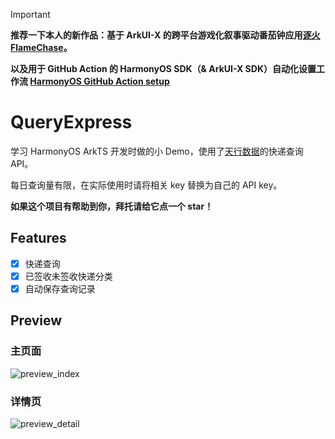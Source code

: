 > [!IMPORTANT]
> **推荐一下本人的新作品：基于 ArkUI-X 的跨平台游戏化叙事驱动番茄钟应用[逐火 FlameChase](https://github.com/jiwangyihao/FlameChase)。**
> 
> **以及用于 GitHub Action 的 HarmonyOS SDK（& ArkUI-X SDK）自动化设置工作流 [HarmonyOS GitHub Action setup](https://github.com/jiwangyihao/setup-harmonyos-sdk)**


# QueryExpress
学习 HarmonyOS ArkTS 开发时做的小 Demo，使用了[天行数据](https://www.tianapi.com/apiview/152)的快递查询 API。

每日查询量有限，在实际使用时请将相关 key 替换为自己的 API key。

**如果这个项目有帮助到你，拜托请给它点一个 star！**

## Features

- [x] 快递查询
- [x] 已签收未签收快递分类
- [x] 自动保存查询记录

## Preview

### 主页面
![preview_index](preview_index.png)

### 详情页
![preview_detail](preview_detail.png)
